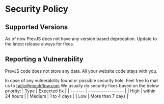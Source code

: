 # Security Policy

## Supported Versions

As of now PrevJS does not have any version based deprecation. Update to the latest release always for fixes.


## Reporting a Vulnerability

PrevJS code does not store any data. All your website code stays with you.

In case of any vulnerability found or possible security hole. Feel free to mail us to hello@mockflow.com
We usually do security fixes based on the below priority:
| Type | Expected fix          |
| ------- | ------------------ |
| High   | within 24 hours  |
| Medium  | 1 to 4 days                |
| Low   | More than 7 days |
